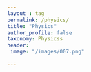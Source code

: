```yaml
---
layout : tag
permalink: /physics/
title: "Physics"
author_profile: false
taxonomy: Physicss
header:
 image: "/images/007.png"

---
```

